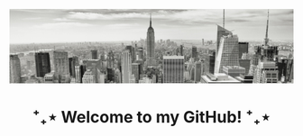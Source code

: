 ![black and white image of new york city](https://github.com/angeleanne-enriquez/angeleanne-enriquez/blob/main/black-white-city.jpg)

# <center> ⁺₊⋆ Welcome to my GitHub! ⁺₊⋆ </center>

<!--
**angeleanne-enriquez/angeleanne-enriquez** is a ✨ _special_ ✨ repository because its `README.md` (this file) appears on your GitHub profile.

Here are some ideas to get you started:

- 🔭 I’m currently working on ...
- 🌱 I’m currently learning ...
- 👯 I’m looking to collaborate on ...
- 🤔 I’m looking for help with ...
- 💬 Ask me about ...
- 📫 How to reach me: ...
- 😄 Pronouns: ...
- ⚡ Fun fact: ...
-->
